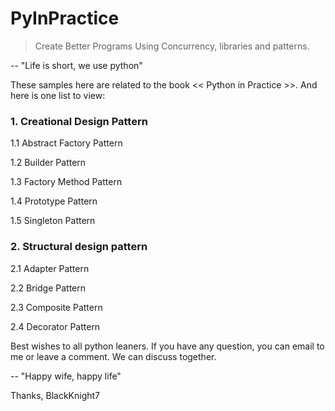 # PyInPractice
> Create Better Programs Using Concurrency, libraries and patterns.

-- "Life is short, we use python"

These samples here are related to the book << Python in Practice >>. And here is one list to view:

### 1. Creational Design Pattern
  
  1.1 Abstract Factory Pattern
  
  1.2 Builder Pattern
  
  1.3 Factory Method Pattern
  
  1.4 Prototype Pattern
  
  1.5 Singleton Pattern

### 2. Structural design pattern
  
  2.1 Adapter Pattern
  
  2.2 Bridge Pattern
  
  2.3 Composite Pattern
  
  2.4 Decorator Pattern


Best wishes to all python leaners. If you have any question, you can email to me or leave a comment. We can discuss together.

-- "Happy wife, happy life"

Thanks,
BlackKnight7
